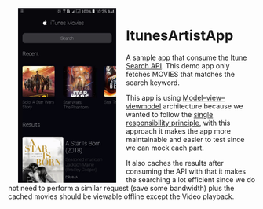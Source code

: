 


<img src="/images/previewgif.gif" width="200" align="left" hspace = "20">

# ItunesArtistApp

A sample app that consume the [Itune Search API](https://affiliate.itunes.apple.com/resources/documentation/itunes-store-web-service-search-api/). 
This demo app only fetches MOVIES that matches the search keyword. 

This app is using [Model–view–viewmodel](https://en.wikipedia.org/wiki/Model%E2%80%93view%E2%80%93viewmodel) architecture because
we wanted to follow the [single responsibility principle](https://en.wikipedia.org/wiki/Single_responsibility_principle),
with this approach it makes the app more maintainable and easier to test since we can mock each part.

It also caches the results after consuming the API with that it makes the searching a lot efficient since we do not need
to perform a similar request (save some bandwidth) plus the cached movies should be viewable offline except 
the Video playback.

